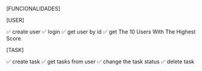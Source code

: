 [FUNCIONALIDADES]

[USER]

✅ create user
✅ login
✅ get user by id
✅ get The 10 Users With The Highest Score

[TASK]

✅ create task
✅ get tasks from user
✅ change the task status
✅ delete task


